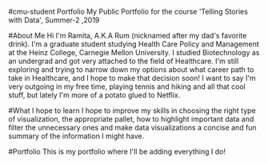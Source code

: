 #cmu-student Portfolio
My Public Portfolio for the course 'Telling Stories with Data', Summer-2 ,2019

#About Me
Hi I'm Ramita, A.K.A Rum (nicknamed after my dad's favorite drink). I'm a graduate student studying Health Care Policy and Management at the Heinz College, Carnegie Mellon University. I studied Biotechnology as an undergrad and got very attached to the field of Healthcare. I'm still exploring and trying to narrow down my options about what career path to take in Healthcare, and I hope to make that decision soon! I want to say I'm very outgoing in my free time, playing tennis and hiking and all that cool stuff, but lately I'm more of a potato glued to Netflix. 

#What I hope to learn
I hope to improve my skills in choosing the right type of visualization, the appropriate pallet, how to highlight important data and filter the unnecessary ones and make data visualizations a concise and fun summary of the information I might have.

#Portfolio
This is my portfolio where I'll be adding everything I do! 

